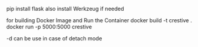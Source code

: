 pip install flask 
also install Werkzeug if needed



for building Docker Image and Run the Container
docker build -t crestive .
docker run -p 5000:5000 crestive

-d can be use in case of detach mode
